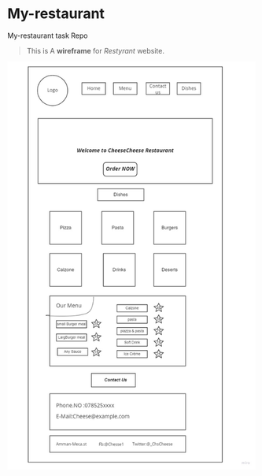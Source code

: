 # My-restaurant

My-restaurant task Repo

>This is A **wireframe** for *Restyrant* website.


![image](CheeseResturant.jpg)

